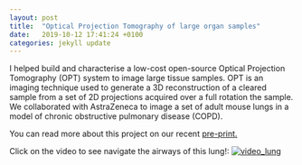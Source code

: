 ```yaml
---
layout: post
title:  "Optical Projection Tomography of large organ samples"
date:   2019-10-12 17:41:24 +0100
categories: jekyll update
---
```


I helped build and characterise a low-cost open-source Optical Projection Tomography (OPT) system to image large tissue samples. OPT is an imaging technique used to generate a 3D reconstruction of a cleared sample from a set of 2D projections acquired over a full rotation the sample. We collaborated with AstraZeneca to image a set of adult mouse lungs in a model of chronic obstructive pulmonary disease (COPD).

You can read more about this project on our recent [pre-print.](https://www.biorxiv.org/content/10.1101/656488v1)

Click on the video to see navigate the airways of this lung!:
[![video_lung](https://i.ibb.co/F6WJ2NC/https-i-ytimg-com-vi-r-DL8-ECd94-Pc-maxresdefault.jpg)](https://youtu.be/rDL8ECd94Pc "video_lung")
